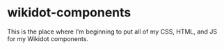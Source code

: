 # wikidot-components
This is the place where I'm beginning to put all of my CSS, HTML, and JS for my Wikidot components.
